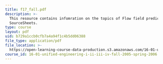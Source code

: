 ```yaml
---
title: f17_fall.pdf
description: >-
  This resource contains infomration on the topics of Flow field prediction and
  SourceSheets.
type: course
layout: pdf
uid: b729a1ccb0cfb7a4a94f1c4b5dd06388
file_type: application/pdf
file_location: >-
  https://open-learning-course-data-production.s3.amazonaws.com/16-01-unified-engineering-i-ii-iii-iv-fall-2005-spring-2006/b729a1ccb0cfb7a4a94f1c4b5dd06388_f17_fall.pdf
course_id: 16-01-unified-engineering-i-ii-iii-iv-fall-2005-spring-2006
---
```

